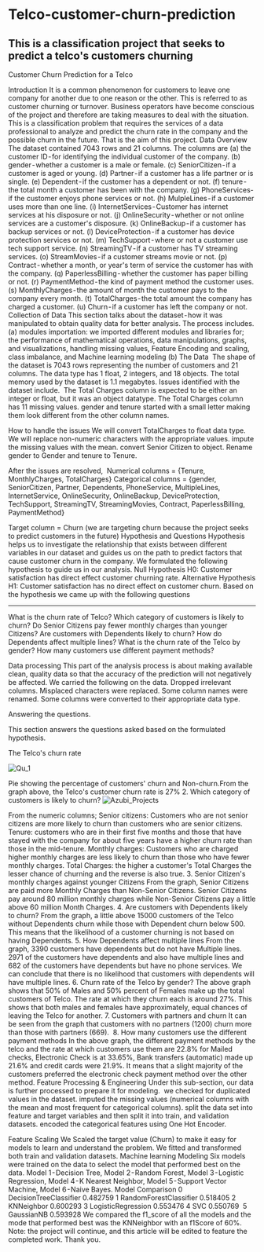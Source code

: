 # Telco-customer-churn-prediction
This is a classification project that seeks to predict a telco's customers churning 
---

Customer Churn Prediction for a Telco

Introduction
It is a common phenomenon for customers to leave one company for another due to one reason or the other. This is referred to as customer churning or turnover. Business operators have become conscious of the project and therefore are taking measures to deal with the situation. This is a classification problem that requires the services of a data professional to analyze and predict the churn rate in the company and the possible churn in the future. That is the aim of this project.
Data Overview
The dataset contained 7043 rows and 21 columns. The columns are (a) the customer ID - for identifying the individual customer of the company. (b) gender - whether a customer is a male or female. (c) SeniorCitizen - if a customer is aged or young. (d) Partner - if a customer has a life partner or is single. (e) Dependent - if the customer has a dependent or not. (f) tenure - the total month a customer has been with the company. (g) PhoneServices- if the customer enjoys phone services or not. (h) MulpleLines - if a customer uses more than one line. (i) InternetServices - Customer has internet services at his disposure or not. (j) OnlineSecurity - whether or not online services are a customer's disposure. (k) OnlineBackup - if a customer has backup services or not. (l) DeviceProtection - if a customer has device protection services or not. (m) TechSupport - where or not a customer use tech support service. (n) StreamingTV - if a customer has TV streaming services. (o) StreamMovies - if a customer streams movie or not. (p) Contract - whether a month, or year's term of service the customer has with the company. (q) PaperlessBilling - whether the customer has paper billing or not. (r) PaymentMethod - the kind of payment method the customer uses. (s) MonthlyCharges - the amount of month the customer pays to the company every month. (t) TotalCharges - the total amount the company has charged a customer. (u) Churn - if a customer has left the company or not.
Collection of Data
This section talks about the dataset - how it was manipulated to obtain quality data for better analysis. The process includes.
(a) modules importation: we imported different modules and libraries for; the performance of mathematical operations, data manipulations, graphs, and visualizations, handling missing values, Feature Encoding and scaling, class imbalance, and Machine learning modeling
(b) The Data 
The shape of the dataset is 7043 rows representing the number of customers and 21 columns. The data type has 1 float, 2 integers, and 18 objects. The total memory used by the dataset is 1.1 megabytes.
Issues identified with the dataset include. 
The Total Charges  column is expected to be either an integer or float, but it was an object datatype.
The Total Charges column has 11 missing values.
gender and tenure started with a small letter making them look different from the other column names.

How to handle the issues
We will convert TotalCharges to float data type.
We will replace non-numeric characters with the appropriate values.
impute the missing values with the mean.
convert Senior Citizen to object.
Rename gender to Gender and tenure to Tenure.

After the issues are resolved, 
Numerical columns = {Tenure, MonthlyCharges, TotalCharges}
Categorical columns = {gender, SeniorCitizen, Partner, Dependents, PhoneService, MultipleLines,  InternetService, OnlineSecurity, OnlineBackup, DeviceProtection, TechSupport, StreamingTV, StreamingMovies, Contract, PaperlessBilling, PaymentMethod}

Target column = Churn (we are targeting churn because the project seeks to predict customers in the future)
Hypothesis and Questions
Hypothesis helps us to investigate the relationship that exists between different variables in our dataset and guides us on the path to predict factors that cause customer churn in the company. We formulated the following hypothesis to guide us in our analysis.
Null Hypothesis H0: Customer satisfaction has direct effect customer churning rate.
Alternative Hypothesis H1: Customer satisfaction has no direct effect on customer churn.
Based on the hypothesis we came up with the following questions

---

What is the churn rate of Telco?
Which category of customers is likely to churn?
Do Senior Citizens pay fewer monthly charges than younger Citizens?
Are customers with Dependents likely to churn?
How do Dependents affect multiple lines?
What is the churn rate of the Telco by gender?
How many customers use different payment methods?

Data processing
This part of the analysis process is about making available clean, quality data so that the accuracy of the prediction will not negatively be affected. We carried the following on the data.
Dropped irrelevant columns.
Misplaced characters were replaced.
Some column names were renamed.
Some columns were converted to their appropriate data type.

Answering the questions.

This section answers the questions asked based on the formulated hypothesis.


The Telco's churn rate



![Qu_1](https://user-images.githubusercontent.com/57757966/228474866-6709d9cb-208e-4f28-aebd-b4177b2f3b75.png)


Pie showing the percentage of customers' churn and Non-churn.From the graph above, the Telco's customer churn rate is 27%
2. Which category of customers is likely to churn?
![Azubi_Projects](../)

From the numeric columns;
Senior citizens: Customers who are not senior citizens are more likely to churn than customers who are senior citizens.
Tenure: customers who are in their first five months and those that have stayed with the company for about five years have a higher churn rate than those in the mid-tenure.
Monthly charges: Customers who are charged higher monthly charges are less likely to churn than those who have fewer monthly charges.
Total Charges: the higher a customer's Total Charges the lesser chance of churning and the reverse is also true.
3. Senior Citizen's monthly charges against younger Citizens
From the graph, Senior Citizens are paid more Monthly Charges than Non-Senior Citizens. Senior Citizens pay around 80 million monthly charges while Non-Senior Citizens pay a little above 60 million Month Charges.
4. Are customers with Dependents likely to churn?
From the graph, a little above 15000 customers of the Telco  without Dependents churn while those with Dependent churn below 500. This means that the likelihood of a customer churning is not based on having Dependents.
5. How Dependents affect multiple lines
From the graph, 3390 customers have dependents but do not have Multiple lines. 2971 of the customers have dependents and also have multiple lines and 682 of the customers have dependents but have no phone services. We can conclude that there is no likelihood that customers with dependents will have multiple lines.
6. Churn rate of the Telco by gender?
The above graph shows that 50% of Males and 50% percent of Females make up the total customers of Telco. The rate at which they churn each is around 27%. This shows that both males and females have approximately, equal chances of leaving the Telco for another.
7. Customers with partners and churn
It can be seen from the graph that customers with no partners (1200) churn more than those with partners (669). 
8. How many customers use the different payment methods
In the above graph, the different payment methods by the telco and the rate at which customers use them are 22.8% for Mailed checks, Electronic Check is at 33.65%, Bank transfers (automatic) made up 21.6% and credit cards were 21.9%. It means that a slight majority of the customers preferred the electronic check payment method over the other method.
Feature Processing & Engineering
Under this sub-section, our data is further processed to prepare it for modeling. 
we checked for duplicated values in the dataset.
imputed the missing values (numerical columns with the mean and most frequent for categorical columns).
split the data set into feature and target variables and then split it into train, and validation datasets.
encoded the categorical features using One Hot Encoder.

Feature Scaling
We Scaled the target value (Churn) to make it easy for models to learn and understand the problem. We fitted and transformed both train and validation datasets.
Machine learning Modeling
Six models were trained on the data to select the model that performed best on the data.  Model 1 - Decision Tree, Model 2 - Random Forest, Model 3 - Logistic Regression, Model 4 - K Nearest Neighbor, Model 5 - Support Vector Machine, Model 6 - Naive Bayes.
Model Comparison
0 DecisionTreeClassifier 0.482759
1 RandomForestClassifier 0.518405
2 KNNeighbor 0.600293
3 LogisticRegression 0.553476
4 SVC 0.550769 
5 GaussianNB 0.593928
We compared the f1_score of all the models and the mode that performed best was the KNNeighbor with an f1Score of 60%.
Note: the project will continue, and this article will be edited to feature the completed work. Thank you.
